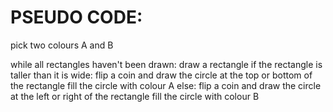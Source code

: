

# PSEUDO CODE:

pick two colours A and B

while all rectangles haven't been drawn:
    draw a rectangle
    if the rectangle is taller than it is wide:
        flip a coin and draw the circle at the top or bottom
        of the rectangle
        fill the circle with colour A
    else:
        flip a coin and draw the circle at the left or right 
        of the rectangle
        fill the circle with colour B








